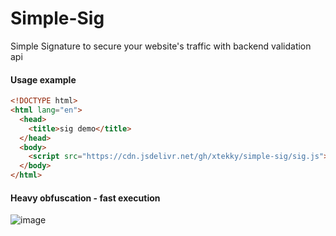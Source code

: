 # Simple-Sig
Simple Signature to secure your website's traffic with backend validation api

#### Usage example
```html
<!DOCTYPE html>
<html lang="en">
  <head>
    <title>sig demo</title>
  </head>
  <body>
	<script src="https://cdn.jsdelivr.net/gh/xtekky/simple-sig/sig.js"></script>
  </body>
</html>
```

#### Heavy obfuscation - fast execution
![image](https://user-images.githubusercontent.com/98614666/200146256-5c713947-2d26-43db-94ee-a028225c3193.png)
